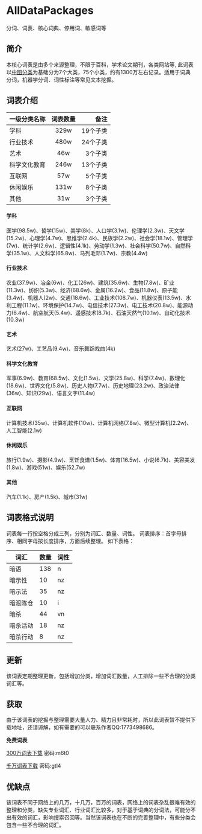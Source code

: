 # AllDataPackages
分词、词表、核心词典、停用词、敏感词等

## 简介
  本核心词表是由多个来源整理，不限于百科，学术论文期刊，各类网站等, 此词表以[中图分类](http://ztflh.xhma.com/)为基础分为7个大类，75个小类，约有1300万左右记录。适用于词典分词，机器学分词、词性标注等常见文本挖掘。

## 词表介绍

| 一级分类名称 | 词表数量 | 备注 |
|--------------|:--------:|-----:|
| 学科         |     329w     |   19个子类   |
| 行业技术     |      480w    |    24个子类  |
| 艺术         |      46w    |     3个子类 |
| 科学文化教育 |        246w  |     13个子类 |
| 互联网       |       57w   |     5个子类 |
| 休闲娱乐     |        131w  |     8个子类 |
| 其他         |       31w   |    3个子类  |


#### 学科
医学(98.5w)、哲学(15w)、美学(8k)、人口学(3.1w)、伦理学(2.3w)、天文学(15.2w)、心理学(4.7w)、思维学(2.4k)、民族学(2.2w)、社会学(18.1w)、管理学(7w)、统计学(2.6w)、逻辑性(4.1k)、劳动学(1.3w)、社会科学(50.7w)、自然科学(35.1w)、人文科学(65.8w)、马列毛邓(1.7w)、宗教(4.4w)

#### 行业技术
农业(37.9w)、冶金(6w)、化工(26w)、建筑(35.6w)、生物(7.8w)、矿业(11.3w)、纺织(5.3w)、经济(68.6w)、金属(16.2w)、食品(11.8w)、原子能(3.4w)、机器人(2w)、交通(18.6w)、工业技术(108.7w)、机器仪表(13.5w)、水利工程(11.1w)、环境保护(14.7w)、电信技术(27.3w)、电工技术(20.8w)、能源动力(6.4w)、航空航天(5.4w)、遥感技术(8.7k)、石油天然气(10.1w)、自动化技术(10.3w)

#### 艺术
艺术(27w)、工艺品(9.4w)、音乐舞蹈戏曲(4k)

#### 科学文化教育
军事(6.9w)、教育(68.5w)、文化(1.5w)、文学(25.8w)、科学(7.4w)、数理化(18.6w)、世界文化(5.8w)、历史人物(7.7w)、历史地理(23.2w)、政治法律(36w)、知识(29w)、语言文字(11.4w)

#### 互联网
计算机技术(35w)、计算机软件(10w)、计算机网络(7.8w)、微型计算机(2.2w)、人工智能(2.1w)

#### 休闲娱乐
旅行(1.9w)、摄影(4.9w)、烹饪食谱(1.5w)、体育(16.5w)、小说(6.7k)、美容美发(1.8w)、游戏(51w)、娱乐(52.7w)

#### 其他
汽车(1.1k)、房产(1.5k)、城市(31w)

## 词表格式说明
词表每一行按空格分成三列，分别为词汇、数量、词性。
词表排序：首字母排序、相同字母按长度排序，方面后续整理。
如下表格：

| 词汇 	| 数量 	| 词性 	|
|----------	|------	|------	|
| 暗语 	| 138 	| n 	|
| 暗示性 	| 10 	| nz 	|
| 暗示法 	| 35 	| nz 	|
| 暗渡陈仓 	| 10 	| i 	|
| 暗杀 	| 44 	| vn 	|
| 暗杀活动 	| 18 	| nz 	|
| 暗杀行动 	| 8 	| nz 	|


## 更新
  该词表定期整理更新，包括增加分类，增加词汇数量，人工排除一些不合理的分类词汇等。
## 获取
  由于该词表的挖掘与整理需要大量人力、精力且非常耗时，所以此词表暂不提供下载地址，还请谅解，如有需要的可以联系作者QQ:1773498686。

  **免费词表**
  
  [300万词表下载](https://pan.baidu.com/s/1HbK20epSUJ5_TcksrFFDdQ) 密码:m6t0
  
  [千万词表下载](https://pan.baidu.com/s/1rw6S7pqronrUfBRaIXK-pw) 密码:gtl4

## 优缺点
  该词表不同于网络上的几万，十几万，百万的词表，网络上的词表杂乱很难有效的整理和分类，缺失专业词汇、行业词汇比较多，对于基于词典的分词法，可能分不出有效的词汇，影响搜索召回等。当然该词表也在不断的完善整理中，有些分类会包含一些不合理的词汇。
